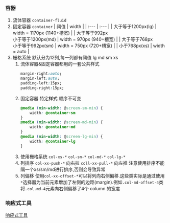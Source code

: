 ### 容器
1. 流体容器 `container-fluid`
2. 固定容器 `container`
    | 阈值 | width |
    | :--- | :--- |
    | 大于等于1200px(lg) | width = 1170px (1140+槽宽) |
    | 大于等于992px<br>小于等于1200px(md) | width = 970px (940+槽宽) |
    | 大于等于768px<br>小于等于992px(sm) | width = 750px (720+槽宽) |
    | 小于768px(xs) | width = auto |
3. 栅格系统
    默认分为12列,每一列都有阈值 lg md sm xs
    1. 流体容器&固定容器都用的一套公共样式
        ``` css
        margin-right:auto;
        margin-left:auto;
        padding-left:15px;
        padding-right:15px;
        ```
    2. 固定容器 特定样式 顺序不可变
        ``` css
        @media (min-width: @screen-sm-min) {
            width: @container-sm
        }
        @media (min-width: @screen-md-min) {
            width: @container-md
        }
        @media (min-width: @screen-lg-min) {
            width: @container-lg
        }
        ```
    3. 使用栅格系统
        `col-xs-*`
        `col-sm-*`
        `col-md-*`
        `col-lg-*`
    4. 列排序
        `col-xx-push-*` 向右拉
        `coll-xx-pull-*` 向左推
        注意使用排序不能隔一个xs/sm/md进行排序,否则会导致异常
    5. 列偏移
        使用`col-xx-offset-*`可以将列向右侧偏移.这些类实际是通过使用`*`选择器为当前元素增加了左侧的边距(margin).例如`.col-md-offset-4`类将`.col.md-4`元素向右侧偏移了4个 column 的宽度
### 响应式工具
[响应式工具](https://v3.bootcss.com/css/#responsive-utilities)